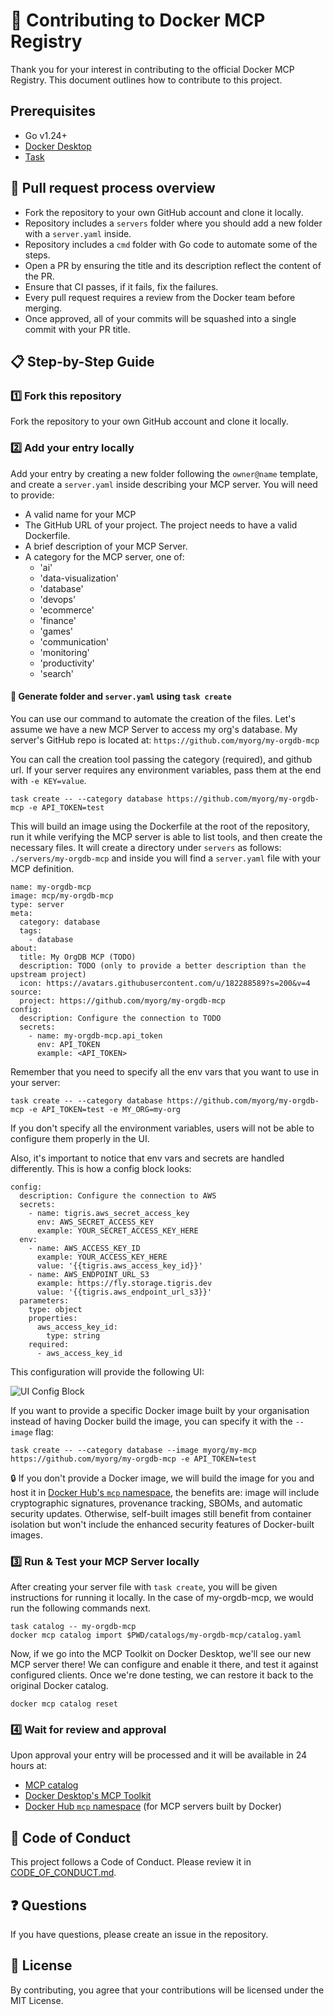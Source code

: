 # 🤝 Contributing to Docker MCP Registry

Thank you for your interest in contributing to the official Docker MCP Registry.
This document outlines how to contribute to this project.

## Prerequisites

- Go v1.24+
- [Docker Desktop](https://www.docker.com/products/docker-desktop/)
- [Task](https://taskfile.dev/)

## 🔄 Pull request process overview

- Fork the repository to your own GitHub account and clone it locally.
- Repository includes a `servers` folder where you should add a new folder with a `server.yaml` inside.
- Repository includes a `cmd` folder with Go code to automate some of the steps.
- Open a PR by ensuring the title and its description reflect the content of the PR.
- Ensure that CI passes, if it fails, fix the failures.
- Every pull request requires a review from the Docker team before merging.
- Once approved, all of your commits will be squashed into a single commit with your PR title.

## 📋 Step-by-Step Guide

### 1️⃣ Fork this repository

Fork the repository to your own GitHub account and clone it locally.

### 2️⃣ Add your entry locally

Add your entry by creating a new folder following the `owner@name` template, and create a `server.yaml` inside describing your MCP server. You will need to provide:

- A valid name for your MCP
- The GitHub URL of your project. The project needs to have a valid Dockerfile.
- A brief description of your MCP Server.
- A category for the MCP server, one of:
  - 'ai'
  - 'data-visualization'
  - 'database'
  - 'devops'
  - 'ecommerce'
  - 'finance'
  - 'games'
  - 'communication'
  - 'monitoring'
  - 'productivity'
  - 'search'

#### 🚀 Generate folder and `server.yaml` using `task create`

You can use our command to automate the creation of the files. Let's assume we have a new MCP Server to access my org's database. My server's GitHub repo is located at: `https://github.com/myorg/my-orgdb-mcp`

You can call the creation tool passing the category (required), and github url. If your server requires any environment variables, pass them at the end with `-e KEY=value`.

```
task create -- --category database https://github.com/myorg/my-orgdb-mcp -e API_TOKEN=test
```

This will build an image using the Dockerfile at the root of the repository, run it while verifying the MCP server is able to list tools, and then create the necessary files. It will create a directory under `servers` as follows: `./servers/my-orgdb-mcp` and inside you will find a `server.yaml` file with your MCP definition.

```
name: my-orgdb-mcp
image: mcp/my-orgdb-mcp
type: server
meta:
  category: database
  tags:
    - database
about:
  title: My OrgDB MCP (TODO)
  description: TODO (only to provide a better description than the upstream project)
  icon: https://avatars.githubusercontent.com/u/182288589?s=200&v=4
source:
  project: https://github.com/myorg/my-orgdb-mcp
config:
  description: Configure the connection to TODO
  secrets:
    - name: my-orgdb-mcp.api_token
      env: API_TOKEN
      example: <API_TOKEN>
```

Remember that you need to specify all the env vars that you want to use in your server:

```
task create -- --category database https://github.com/myorg/my-orgdb-mcp -e API_TOKEN=test -e MY_ORG=my-org
```

If you don't specify all the environment variables, users will not be able to configure them properly in the UI.

Also, it's important to notice that env vars and secrets are handled differently. This is how a config block looks:

```
config:
  description: Configure the connection to AWS
  secrets:
    - name: tigris.aws_secret_access_key
      env: AWS_SECRET_ACCESS_KEY
      example: YOUR_SECRET_ACCESS_KEY_HERE
  env:
    - name: AWS_ACCESS_KEY_ID
      example: YOUR_ACCESS_KEY_HERE
      value: '{{tigris.aws_access_key_id}}'
    - name: AWS_ENDPOINT_URL_S3
      example: https://fly.storage.tigris.dev
      value: '{{tigris.aws_endpoint_url_s3}}'
  parameters:
    type: object
    properties:
      aws_access_key_id:
        type: string
    required:
      - aws_access_key_id

```

This configuration will provide the following UI:

![UI Config Block](assets/img/config-ui.png)

If you want to provide a specific Docker image built by your organisation instead of having Docker build the image, you can specify it with the `--image` flag:

```
task create -- --category database --image myorg/my-mcp https://github.com/myorg/my-orgdb-mcp -e API_TOKEN=test
```

🔒 If you don't provide a Docker image, we will build the image for you and host it in [Docker Hub's `mcp` namespace](https://hub.docker.com/u/mcp), the benefits are: image will include cryptographic signatures, provenance tracking, SBOMs, and automatic security updates. Otherwise, self-built images still benefit from container isolation but won't include the enhanced security features of Docker-built images.

### 3️⃣ Run & Test your MCP Server locally

After creating your server file with `task create`, you will be given instructions for running it locally. In the case of my-orgdb-mcp, we would run the following commands next.

```
task catalog -- my-orgdb-mcp
docker mcp catalog import $PWD/catalogs/my-orgdb-mcp/catalog.yaml
```

Now, if we go into the MCP Toolkit on Docker Desktop, we'll see our new MCP server there! We can configure and enable it there, and test it against configured clients. Once we're done testing, we can restore it back to the original Docker catalog.

```
docker mcp catalog reset
```

### 4️⃣ Wait for review and approval

Upon approval your entry will be processed and it will be available in 24 hours at:

- [MCP catalog](https://hub.docker.com/mcp)
- [Docker Desktop's MCP Toolkit](https://www.docker.com/products/docker-desktop/)
- [Docker Hub `mcp` namespace](https://hub.docker.com/u/mcp) (for MCP servers built by Docker)

## 📜 Code of Conduct

This project follows a Code of Conduct. Please review it in
[CODE_OF_CONDUCT.md](CODE_OF_CONDUCT.md).

## ❓ Questions

If you have questions, please create an issue in the repository.

## 📄 License

By contributing, you agree that your contributions will be licensed under the MIT License.
